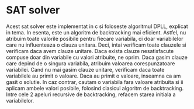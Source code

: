 # SAT solver

Acest sat solver este implementat in c si foloseste algoritmul DPLL, explicat in tema. In esenta, este un algoritm de backtracking mai eficient. Astfel, nu atribuim toate valorile posibile pentru fiecare variabila, ci doar variabilelor care nu influenteaza o clauza unitara. Deci, intai verificam toate clauzele si verificam daca avem clauze unitare. Daca exista clauze nesatisfacute compuse doar din variabile cu valori atribuite, ne oprim. Daca gasim clauze care depind de o singura variabila, atribuim valoarea corespunzatoare variabilei. Cand nu mai gasim clauze unitare, verificam daca toate variabilele au primit o valoare. Daca au primit o valoare, inseamna ca am gasit o solutie. In caz contrar, cautam o variabila fara valoare atribuita si ii aplicam ambele valori posibile, folosind clasicul algoritm de backtracking. Intre cele 2 apeluri recursive de backtracking, refacem starea initiala a variabilelor.
